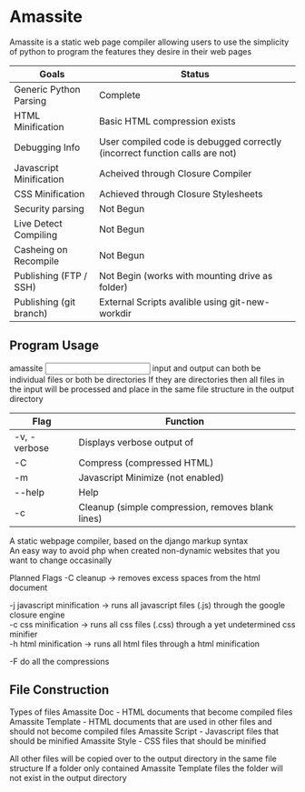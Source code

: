 Amassite
========

Amassite is a static web page compiler allowing users to use the simplicity of python to program the features they desire in their web pages

Goals                   | Status
------------------------|-------
Generic Python Parsing  | Complete
HTML Minification       | Basic HTML compression exists
Debugging Info          | User compiled code is debugged correctly (incorrect function calls are not)
Javascript Minification | Acheived through Closure Compiler
CSS Minification        | Achieved through Closure Stylesheets
Security parsing        | Not Begun
Live Detect Compiling   | Not Begun
Casheing on Recompile   | Not Begun
Publishing (FTP / SSH)  | Not Begin (works with mounting drive as folder)
Publishing (git branch) | External Scripts avalible using git-new-workdir


Program Usage
-------------
amassite <input> <output>
input and output can both be individual files or both be directories
If they are directories then all files in the input will be processed and place in the same file structure in the output directory


Flag         | Function
-------------|-------
-v, -verbose | Displays verbose output of 
-C           | Compress (compressed HTML)
-m           | Javascript Minimize (not enabled)
--help       | Help
-c           | Cleanup (simple compression, removes blank lines)


A static webpage compiler, based on the django markup syntax  
An easy way to avoid php when created non-dynamic websites that you want to change occasinally  


Planned Flags
-C cleanup -> removes excess spaces from the html document  

-j javascript minification  -> runs all javascript files (.js) through the google closure engine  
-c css minification  -> runs all css files (.css) through a yet undetermined css minifier  
-h html minification  -> runs all html files through a html minification  

-F do all the compressions


File Construction
-----------------
Types of files
Amassite Doc - HTML documents that become compiled files
Amassite Template - HTML documents that are used in other files and should not become compiled files
Amassite Script - Javascript files that should be minified
Amassite Style - CSS files that should be minified

All other files will be copied over to the output directory in the same file structure
If a folder only contained Amassite Template files the folder will not exist in the output directory
